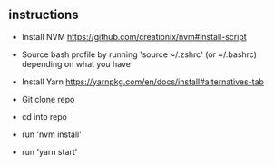 ## instructions

- Install NVM https://github.com/creationix/nvm#install-script
- Source bash profile by running 'source ~/.zshrc' (or ~/.bashrc) depending on what you have
- Install Yarn https://yarnpkg.com/en/docs/install#alternatives-tab

- Git clone repo
- cd into repo
- run 'nvm install'
- run 'yarn start'
